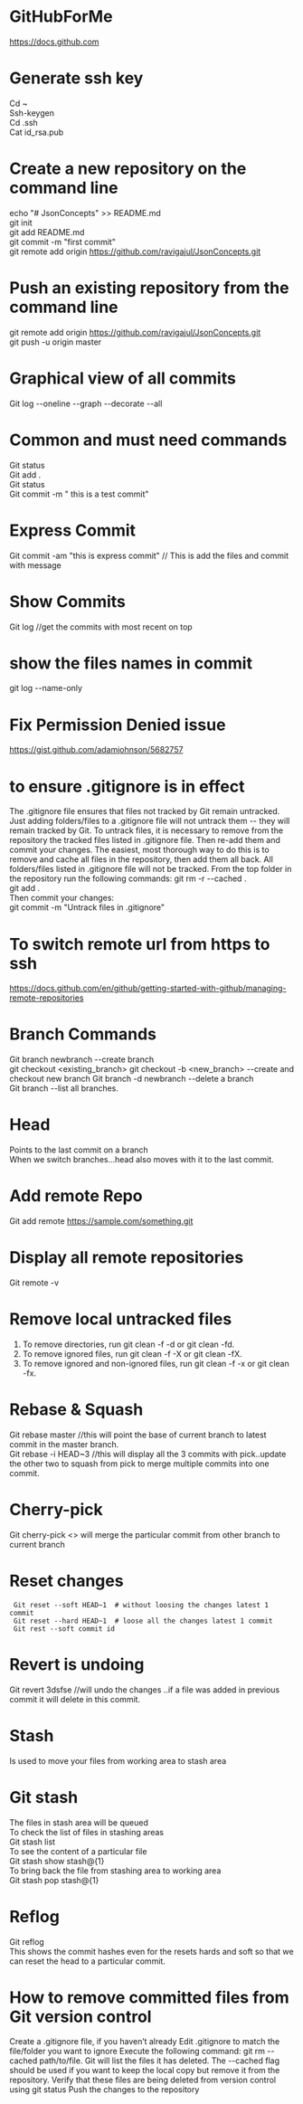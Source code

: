 # GitHubForMe
https://docs.github.com
# Generate ssh key
  Cd ~  
  Ssh-keygen    
  Cd .ssh  
  Cat id_rsa.pub  
# Create a new repository on the command line
  echo "# JsonConcepts" >> README.md  
  git init  
  git add README.md  
  git commit -m "first commit"  
  git remote add origin https://github.com/ravigajul/JsonConcepts.git  
# Push an existing repository from the command line
  git remote add origin https://github.com/ravigajul/JsonConcepts.git  
  git push -u origin master  

# Graphical view of all commits
  Git log --oneline --graph --decorate --all  

# Common and must need commands
  Git status  
  Git add .  
  Git status  
  Git commit -m " this is a test commit"  
 
# Express Commit
  Git commit -am "this is express commit" // This is add the files and commit with message  

# Show Commits
  Git log  //get the commits with most recent on top  

# show the files names in commit
  git log --name-only   
  
# Fix Permission Denied issue
  https://gist.github.com/adamjohnson/5682757  

# to ensure .gitignore is in effect

The .gitignore file ensures that files not tracked by Git remain untracked.
Just adding folders/files to a .gitignore file will not untrack them -- they will remain tracked by Git.
To untrack files, it is necessary to remove from the repository the tracked files listed in .gitignore file. Then re-add them and commit your changes.
The easiest, most thorough way to do this is to remove and cache all files in the repository, then add them all back. All folders/files listed in .gitignore file will not be tracked. From the top folder in the repository run the following commands:
git rm -r --cached .  
git add .  
Then commit your changes:  
git commit -m "Untrack files in .gitignore"  

# To switch remote url from https to ssh
  https://docs.github.com/en/github/getting-started-with-github/managing-remote-repositories  
  
# Branch Commands
  Git branch newbranch --create  branch  
  git checkout <existing_branch>
  git checkout -b <new_branch>  --create and checkout new branch
  Git branch -d newbranch --delete a branch  
  Git branch --list all branches.  

# Head
  Points to the last commit on a branch   
  When we switch branches…head also moves with it to the last commit.   

# Add remote Repo
  Git add remote https://sample.com/something.git  

# Display all remote repositories
  Git remote -v  
# Remove local untracked files
  1. To remove directories, run git clean -f -d or git clean -fd.
  2. To remove ignored files, run git clean -f -X or git clean -fX.
  3. To remove ignored and non-ignored files, run git clean -f -x or git clean -fx.
# Rebase & Squash
  Git rebase master //this will point the base of current branch to latest commit in the master branch.  
  Git rebase -i HEAD~3 //this will display all the 3 commits with pick..update the other two to squash from pick to merge multiple commits into one commit.  

# Cherry-pick
  Git cherry-pick <<commitId>> will merge the particular commit from other branch to current branch  
# Reset changes   
 ```
  Git reset --soft HEAD~1  # without loosing the changes latest 1 commit  
  Git reset --hard HEAD~1  # loose all the changes latest 1 commit
  Git rest --soft commit id
```
# Revert is undoing
  Git revert 3dsfse //will undo the changes ..if a file was added in previous commit it will delete in this commit.  

# Stash
  Is used to move your files from working area to stash area  
# Git stash
  The files in stash area will be queued  
  To check the list of files in stashing areas    
  Git stash list  
  To see the content of a particular file  
  Git stash show stash@{1}  
  To bring back the file from stashing area to working area  
  Git stash pop stash@{1}  

# Reflog
  Git reflog  
  This shows the commit hashes even for the resets hards and soft so that we can reset the head to a particular commit.  
  
# How to remove committed files from Git version control
  Create a .gitignore file, if you haven’t already
  Edit .gitignore to match the file/folder you want to ignore
  Execute the following command: 
  git rm --cached path/to/file. Git will list the files it has deleted. 
  The --cached flag should be used if you want to keep the local copy but   remove it from the repository.
  Verify that these files are being deleted from version control using git status
  Push the changes to the repository  








